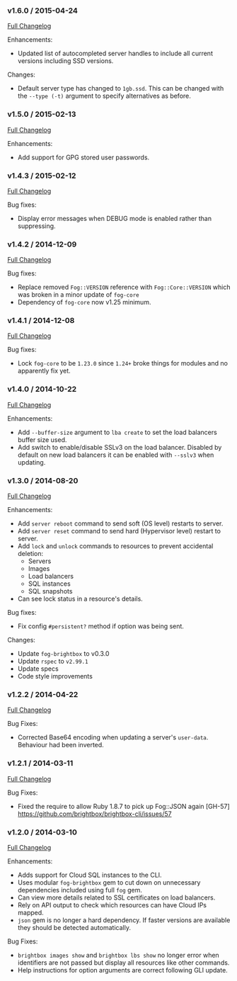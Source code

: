 ### v1.6.0 / 2015-04-24
[Full Changelog](https://github.com/brightbox/brightbox-cli/compare/v1.5.0...v1.6.0)

Enhancements:

* Updated list of autocompleted server handles to include all current versions
  including SSD versions.

Changes:

* Default server type has changed to `1gb.ssd`. This can be changed with the
  `--type (-t)` argument to specify alternatives as before.

### v1.5.0 / 2015-02-13
[Full Changelog](https://github.com/brightbox/brightbox-cli/compare/v1.4.3...v1.5.0)

Enhancements:

* Add support for GPG stored user passwords.

### v1.4.3 / 2015-02-12
[Full Changelog](https://github.com/brightbox/brightbox-cli/compare/v1.4.2...v1.4.3)

Bug fixes:

* Display error messages when DEBUG mode is enabled rather than suppressing.

### v1.4.2 / 2014-12-09
[Full Changelog](https://github.com/brightbox/brightbox-cli/compare/v1.4.1...v1.4.2)

Bug fixes:

* Replace removed `Fog::VERSION` reference with `Fog::Core::VERSION` which was
  broken in a minor update of `fog-core`
* Dependency of `fog-core` now v1.25 minimum.

### v1.4.1 / 2014-12-08
[Full Changelog](https://github.com/brightbox/brightbox-cli/compare/v1.4.0...v1.4.1)

Bug fixes:

* Lock `fog-core` to be `1.23.0` since `1.24+` broke things for modules and no
  apparently fix yet.

### v1.4.0 / 2014-10-22
[Full Changelog](https://github.com/brightbox/brightbox-cli/compare/v1.3.0...v1.4.0)

Enhancements:

* Add `--buffer-size` argument to `lba create` to set the load balancers buffer
  size used.
* Add switch to enable/disable SSLv3 on the load balancer. Disabled by default
  on new load balancers it can be enabled with `--sslv3` when updating.

### v1.3.0 / 2014-08-20
[Full Changelog](https://github.com/brightbox/brightbox-cli/compare/v1.2.2...v1.3.0)

Enhancements:

* Add `server reboot` command to send soft (OS level) restarts to server.
* Add `server reset` command to send hard (Hypervisor level) restart to server.
* Add `lock` and `unlock` commands to resources to prevent accidental deletion:
  * Servers
  * Images
  * Load balancers
  * SQL instances
  * SQL snapshots
* Can see lock status in a resource's details.

Bug fixes:

* Fix config `#persistent?` method if option was being sent.

Changes:

* Update `fog-brightbox` to v0.3.0
* Update `rspec` to `v2.99.1`
* Update specs
* Code style improvements

### v1.2.2 / 2014-04-22
[Full Changelog](https://github.com/brightbox/brightbox-cli/compare/v1.2.1...v1.2.2)

Bug Fixes:

* Corrected Base64 encoding when updating a server's `user-data`. Behaviour
  had been inverted.

### v1.2.1 / 2014-03-11
[Full Changelog](https://github.com/brightbox/brightbox-cli/compare/v1.2.0...v1.2.1)

Bug Fixes:

* Fixed the require to allow Ruby 1.8.7 to pick up Fog::JSON again
  [GH-57] https://github.com/brightbox/brightbox-cli/issues/57

### v1.2.0 / 2014-03-10
[Full Changelog](https://github.com/brightbox/brightbox-cli/compare/v1.1.0...v1.2.0)

Enhancements:

* Adds support for Cloud SQL instances to the CLI.
* Uses modular `fog-brightbox` gem to cut down on unnecessary dependencies
  included using full `fog` gem.
* Can view more details related to SSL certificates on load balancers.
* Rely on API output to check which resources can have Cloud IPs mapped.
* `json` gem is no longer a hard dependency. If faster versions are available
  they should be detected automatically.

Bug Fixes:

* `brightbox images show` and `brightbox lbs show` no longer error when
   identifiers are not passed but display all resources like other commands.
* Help instructions for option arguments are correct following GLI update.
